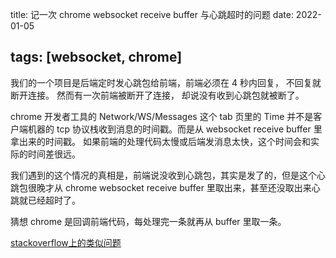 title:  记一次 chrome websocket receive buffer 与心跳超时的问题
date: 2022-01-05

tags: [websocket, chrome]
---

我们的一个项目是后端定时发心跳包给前端，前端必须在 4 秒内回复， 不回复就断开连接。
然而有一次前端被断开了连接， 却说没有收到心跳包就被断了。

<!--more-->

chrome 开发者工具的 Network/WS/Messages 这个 tab 页里的 Time 并不是客户端机器的 tcp 协议栈收到消息的时间戳。而是从 websocket receive buffer 里拿出来的时间戳。
如果前端的处理代码太慢或后端发消息太快，这个时间会和实际的时间差很远。

我们遇到的这个情况的真相是，前端说没收到心跳包，其实是发了的，但是这个心跳包很晚才从 chrome websocket receive buffer 里取出来，甚至还没取出来心跳就已经超时了。

猜想 chrome 是回调前端代码，每处理完一条就再从 buffer 里取一条。

[stackoverflow上的类似问题](https://stackoverflow.com/questions/44447081/websocket-receive-buffer-in-chrome/44454960)

